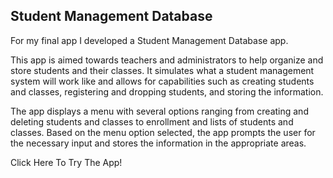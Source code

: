 ## Student Management Database

For my final app I developed a Student Management Database app.

This app is aimed towards teachers and administrators to help organize and store students and their classes. It simulates what a student management system will work like and allows for capabilities such as creating students and classes, registering and dropping students, and storing the information.

The app displays a menu with several options ranging from creating and deleting students and classes to enrollment and lists of students and classes. Based on the menu option selected, the app prompts the user for the necessary input and stores the information in the appropriate areas. 

Click Here To Try The App!
